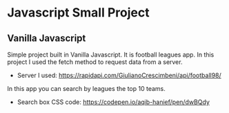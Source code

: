 # Javascript Small Project

## Vanilla Javascript

Simple project built in Vanilla Javascript. It is football leagues app.
In this project I used the fetch method to request data from a server.
* Server I used: https://rapidapi.com/GiulianoCrescimbeni/api/football98/

In this app you can search by leagues the top 10 teams.

* Search box CSS code: https://codepen.io/aqib-hanief/pen/dwBQdy